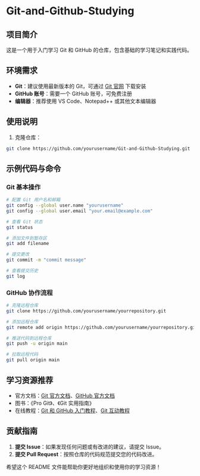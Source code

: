 # Git-and-Github-Studying

## 项目简介

这是一个用于入门学习 Git 和 GitHub 的仓库，包含基础的学习笔记和实践代码。

## 环境需求

- **Git**：建议使用最新版本的 Git，可通过 [Git 官网](https://git-scm.com/) 下载安装
- **GitHub 账号**：需要一个 GitHub 账号，可免费注册
- **编辑器**：推荐使用 VS Code、Notepad++ 或其他文本编辑器

## 使用说明

1. 克隆仓库：

```bash
git clone https://github.com/yourusername/Git-and-Github-Studying.git
```

## 示例代码与命令

### Git 基本操作

```bash
# 配置 Git 用户名和邮箱
git config --global user.name "yourusername"
git config --global user.email "your.email@example.com"

# 查看 Git 状态
git status

# 添加文件到暂存区
git add filename

# 提交更改
git commit -m "commit message"

# 查看提交历史
git log
```

### GitHub 协作流程

```bash
# 克隆远程仓库
git clone https://github.com/yourusername/yourrepository.git

# 添加远程仓库
git remote add origin https://github.com/yourusername/yourrepository.git

# 推送代码到远程仓库
git push -u origin main

# 拉取远程代码
git pull origin main
```

## 学习资源推荐

- 官方文档：[Git 官方文档](https://git-scm.com/doc)、[GitHub 官方文档](https://docs.github.com/)
- 图书：《Pro Git》、《Git 实用指南》
- 在线教程：[Git 和 GitHub 入门教程](https://lab.github.com/)、[Git 互动教程](https://try.github.io/)

## 贡献指南

1. **提交 Issue**：如果发现任何问题或有改进的建议，请提交 Issue。
2. **提交 Pull Request**：按照仓库的代码规范提交您的代码改进。

希望这个 README 文件能帮助你更好地组织和使用你的学习资源！
